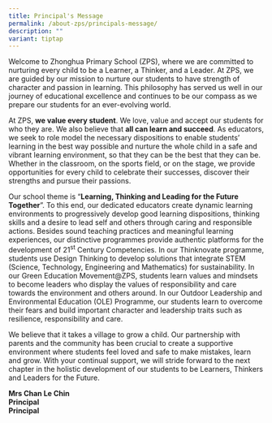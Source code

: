 ```yaml
---
title: Principal's Message
permalink: /about-zps/principals-message/
description: ""
variant: tiptap
---
```

<p>Welcome to Zhonghua Primary School (ZPS), where we are committed to nurturing
every child to be a Learner, a Thinker, and a Leader. At ZPS, we are guided
by our mission to nurture our students to have strength of character and
passion in learning. This philosophy has served us well in our journey
of educational excellence and continues to be our compass as we prepare
our students for an ever-evolving world.</p>
<p>At ZPS,&nbsp;<strong>we value every student</strong>. We love, value and
accept our students for who they are. We also believe that&nbsp;<strong>all can learn and succeed</strong>.
As educators, we seek to role model the necessary dispositions to enable
students’ learning in the best way possible and nurture the whole child
in a safe and vibrant learning environment, so that they can be the best
that they can be. Whether in the classroom, on the sports field, or on
the stage, we provide opportunities for every child to celebrate their
successes, discover their strengths and pursue their passions.</p>
<p>Our school theme is “<strong>Learning, Thinking and Leading for the Future Together</strong>”.
To this end, our dedicated educators create dynamic learning environments
to progressively develop good learning dispositions, thinking skills and
a desire to lead self and others through caring and responsible actions.
Besides sound teaching practices and meaningful learning experiences, our
distinctive programmes provide authentic platforms for the development
of 21<sup>st</sup> Century Competencies. In our Thinknovate programme, students
use Design Thinking to develop solutions that integrate STEM (Science,
Technology, Engineering and Mathematics) for sustainability. In our Green
Education Movement@ZPS, students learn values and mindsets to become leaders
who display the values of responsibility and care towards the environment
and others around. In our Outdoor Leadership and Environmental Education
(OLE) Programme, our students learn to overcome their fears and build important
character and leadership traits such as resilience, responsibility and
care.</p>
<p>We believe that it takes a village to grow a child. Our partnership with
parents and the community has been crucial to create a supportive environment
where students feel loved and safe to make mistakes, learn and grow. With
your continual support, we will stride forward to the next chapter in the
holistic development of our students to be Learners, Thinkers and Leaders
for the Future.</p>
<p><strong>Mrs Chan Le Chin</strong>
<br><strong>Principal</strong>
<br><strong>Principal</strong>
</p>